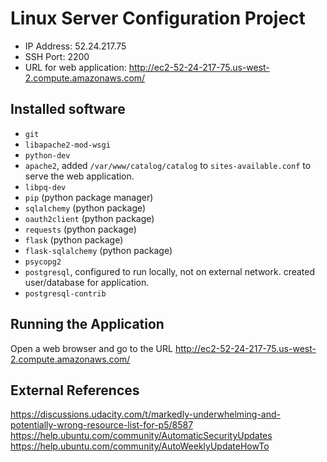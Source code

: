 # Linux Server Configuration Project
* IP Address: 52.24.217.75
* SSH Port: 2200
* URL for web application: http://ec2-52-24-217-75.us-west-2.compute.amazonaws.com/

## Installed software
* `git`
* `libapache2-mod-wsgi`
* `python-dev`
* `apache2`, added `/var/www/catalog/catalog` to `sites-available.conf` to serve the web application.
* `libpq-dev`
* `pip` (python package manager)
* `sqlalchemy` (python package)
* `oauth2client` (python package)
* `requests` (python package)
* `flask` (python package)
* `flask-sqlalchemy` (python package)
* `psycopg2`
* `postgresql`, configured to run locally, not on external network. created user/database for application.
* `postgresql-contrib` 


## Running the Application
Open a web browser and go to the URL http://ec2-52-24-217-75.us-west-2.compute.amazonaws.com/


## External References
https://discussions.udacity.com/t/markedly-underwhelming-and-potentially-wrong-resource-list-for-p5/8587
https://help.ubuntu.com/community/AutomaticSecurityUpdates
https://help.ubuntu.com/community/AutoWeeklyUpdateHowTo